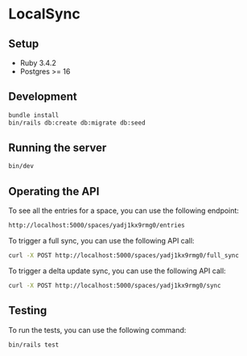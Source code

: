 # LocalSync


## Setup
* Ruby 3.4.2
* Postgres >= 16

## Development

```bash
bundle install
bin/rails db:create db:migrate db:seed
```

## Running the server

```bash
bin/dev
```

## Operating the API

To see all the entries for a space, you can use the following endpoint:
```bash
http://localhost:5000/spaces/yadj1kx9rmg0/entries
```

To trigger a full sync, you can use the following API call:
```bash
curl -X POST http://localhost:5000/spaces/yadj1kx9rmg0/full_sync
```

To trigger a delta update sync, you can use the following API call:
```bash
curl -X POST http://localhost:5000/spaces/yadj1kx9rmg0/sync
```

## Testing

To run the tests, you can use the following command:
```bash
bin/rails test
```
